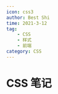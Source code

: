 ```yaml
---
icon: css3
author: Best Shi
time: 2021-3-12
tag:
    - CSS
    - 样式
    - 前端
category: CSS
---
```


# CSS 笔记
